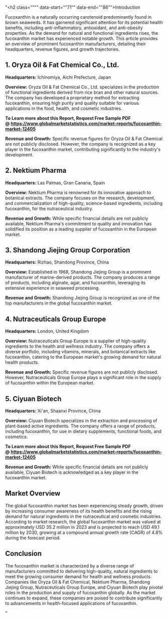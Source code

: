 "<h2 class="""" data-start=""71"" data-end=""86"">Introduction</h2>
<p class="""" data-start=""88"" data-end=""283""><span class=""relative -mx-px my-[-0.2rem] rounded-sm px-px py-[0.2rem]"">Fucoxanthin is a naturally occurring carotenoid predominantly found in brown seaweeds.</span> <span class=""relative -mx-px my-[-0.2rem] rounded-sm px-px py-[0.2rem]"">It has garnered significant attention for its potential health benefits, including anti-inflammatory, antioxidant, and anti-obesity properties.</span> <span class=""relative -mx-px my-[-0.2rem] rounded-sm px-px py-[0.2rem]"">As the demand for natural and functional ingredients rises, the fucoxanthin market has experienced notable growth.</span> <span class=""relative -mx-px my-[-0.2rem] rounded-sm px-px py-[0.2rem]"">This article provides an overview of prominent fucoxanthin manufacturers, detailing their headquarters, revenue figures, and growth trajectories.</span></p>
<h2 class="""" data-start=""285"" data-end=""325"">1. Oryza Oil &amp; Fat Chemical Co., Ltd.</h2>
<p class="""" data-start=""327"" data-end=""426""><strong data-start=""327"" data-end=""344"">Headquarters:</strong> <span class=""relative -mx-px my-[-0.2rem] rounded-sm px-px py-[0.2rem]"">Ichinomiya, Aichi Prefecture, Japan</span></p>
<p class="""" data-start=""428"" data-end=""561""><strong data-start=""428"" data-end=""441"">Overview:</strong> <span class=""relative -mx-px my-[-0.2rem] rounded-sm px-px py-[0.2rem]"">Oryza Oil &amp; Fat Chemical Co., Ltd. specializes in the production of functional ingredients derived from rice bran and other natural sources.</span> <span class=""relative -mx-px my-[-0.2rem] rounded-sm px-px py-[0.2rem]"">The company has developed a proprietary method for extracting fucoxanthin, ensuring high purity and quality suitable for various applications in the food, health, and cosmetic industries.</span></p>
<p class="""" data-start=""428"" data-end=""561""><strong>To Learn more about this Report, Request Free Sample PDF @&nbsp;<a href=""https://www.globalmarketstatistics.com/market-reports/fucoxanthin-market-12405"">https://www.globalmarketstatistics.com/market-reports/fucoxanthin-market-12405</a></strong></p>
<p class="""" data-start=""563"" data-end=""712""><strong data-start=""563"" data-end=""586"">Revenue and Growth:</strong> <span class=""relative -mx-px my-[-0.2rem] rounded-sm px-px py-[0.2rem]"">Specific revenue figures for Oryza Oil &amp; Fat Chemical are not publicly disclosed.</span> <span class=""relative -mx-px my-[-0.2rem] rounded-sm px-px py-[0.2rem]"">However, the company is recognized as a key player in the fucoxanthin market, contributing significantly to the industry's development.</span></p>
<h2 class="""" data-start=""714"" data-end=""734"">2. Nektium Pharma</h2>
<p class="""" data-start=""736"" data-end=""839""><strong data-start=""736"" data-end=""753"">Headquarters:</strong> <span class=""relative -mx-px my-[-0.2rem] rounded-sm px-px py-[0.2rem]"">Las Palmas, Gran Canaria, Spain</span></p>
<p class="""" data-start=""841"" data-end=""980""><strong data-start=""841"" data-end=""854"">Overview:</strong> <span class=""relative -mx-px my-[-0.2rem] rounded-sm px-px py-[0.2rem]"">Nektium Pharma is renowned for its innovative approach to botanical extracts.</span> <span class=""relative -mx-px my-[-0.2rem] rounded-sm px-px py-[0.2rem]"">The company focuses on the research, development, and commercialization of high-quality, science-based ingredients, including fucoxanthin, for the nutraceutical industry.</span></p>
<p class="""" data-start=""982"" data-end=""1091""><strong data-start=""982"" data-end=""1005"">Revenue and Growth:</strong> <span class=""relative -mx-px my-[-0.2rem] rounded-sm px-px py-[0.2rem]"">While specific financial details are not publicly available, Nektium Pharma's commitment to quality and innovation has solidified its position as a leading supplier of fucoxanthin in the European market.</span></p>
<h2 class="""" data-start=""1093"" data-end=""1133"">3. Shandong Jiejing Group Corporation</h2>
<p class="""" data-start=""1135"" data-end=""1238""><strong data-start=""1135"" data-end=""1152"">Headquarters:</strong> <span class=""relative -mx-px my-[-0.2rem] rounded-sm px-px py-[0.2rem]"">Rizhao, Shandong Province, China</span></p>
<p class="""" data-start=""1240"" data-end=""1379""><strong data-start=""1240"" data-end=""1253"">Overview:</strong> <span class=""relative -mx-px my-[-0.2rem] rounded-sm px-px py-[0.2rem]"">Established in 1968, Shandong Jiejing Group is a prominent manufacturer of marine-derived products.</span> <span class=""relative -mx-px my-[-0.2rem] rounded-sm px-px py-[0.2rem]"">The company produces a range of products, including alginate, agar, and fucoxanthin, leveraging its extensive experience in seaweed processing.</span></p>
<p class="""" data-start=""1381"" data-end=""1530""><strong data-start=""1381"" data-end=""1404"">Revenue and Growth:</strong> <span class=""relative -mx-px my-[-0.2rem] rounded-sm px-px py-[0.2rem]"">Shandong Jiejing Group is recognized as one of the top manufacturers in the global fucoxanthin market.</span> </p>
<h2 class="""" data-start=""1532"" data-end=""1565"">4. Nutraceuticals Group Europe</h2>
<p class="""" data-start=""1567"" data-end=""1670""><strong data-start=""1567"" data-end=""1584"">Headquarters:</strong> <span class=""relative -mx-px my-[-0.2rem] rounded-sm px-px py-[0.2rem]"">London, United Kingdom</span></p>
<p class="""" data-start=""1672"" data-end=""1811""><strong data-start=""1672"" data-end=""1685"">Overview:</strong> <span class=""relative -mx-px my-[-0.2rem] rounded-sm px-px py-[0.2rem]"">Nutraceuticals Group Europe is a supplier of high-quality ingredients to the health and wellness industry.</span> <span class=""relative -mx-px my-[-0.2rem] rounded-sm px-px py-[0.2rem]"">The company offers a diverse portfolio, including vitamins, minerals, and botanical extracts like fucoxanthin, catering to the European market's growing demand for natural health products.</span></p>
<p class="""" data-start=""1813"" data-end=""1962""><strong data-start=""1813"" data-end=""1836"">Revenue and Growth:</strong> <span class=""relative -mx-px my-[-0.2rem] rounded-sm px-px py-[0.2rem]"">Specific revenue figures are not publicly disclosed.</span> <span class=""relative -mx-px my-[-0.2rem] rounded-sm px-px py-[0.2rem]"">However, Nutraceuticals Group Europe plays a significant role in the supply of fucoxanthin within the European market.</span></p>
<h2 class="""" data-start=""1964"" data-end=""1984"">5. Ciyuan Biotech</h2>
<p class="""" data-start=""1986"" data-end=""2089""><strong data-start=""1986"" data-end=""2003"">Headquarters:</strong> <span class=""relative -mx-px my-[-0.2rem] rounded-sm px-px py-[0.2rem]"">Xi'an, Shaanxi Province, China</span></p>
<p class="""" data-start=""2091"" data-end=""2230""><strong data-start=""2091"" data-end=""2104"">Overview:</strong> <span class=""relative -mx-px my-[-0.2rem] rounded-sm px-px py-[0.2rem]"">Ciyuan Biotech specializes in the extraction and processing of plant-based active ingredients.</span> <span class=""relative -mx-px my-[-0.2rem] rounded-sm px-px py-[0.2rem]"">The company offers a range of products, including fucoxanthin, for use in dietary supplements, functional foods, and cosmetics.</span></p>
<p class="""" data-start=""2091"" data-end=""2230""><strong>To Learn more about this Report, Request Free Sample PDF @&nbsp;<a href=""https://www.globalmarketstatistics.com/market-reports/fucoxanthin-market-12405"">https://www.globalmarketstatistics.com/market-reports/fucoxanthin-market-12405</a></strong></p>
<p class="""" data-start=""2232"" data-end=""2381""><strong data-start=""2232"" data-end=""2255"">Revenue and Growth:</strong> <span class=""relative -mx-px my-[-0.2rem] rounded-sm px-px py-[0.2rem]"">While specific financial details are not publicly available, Ciyuan Biotech is acknowledged as a key player in the fucoxanthin market.</span> </p>
<h2 class="""" data-start=""2383"" data-end=""2401"">Market Overview</h2>
<p class="""" data-start=""2403"" data-end=""2568""><span class=""relative -mx-px my-[-0.2rem] rounded-sm px-px py-[0.2rem]"">The global fucoxanthin market has been experiencing steady growth, driven by increasing consumer awareness of its health benefits and the rising demand for natural ingredients in the nutraceutical and cosmetic industries.</span> <span class=""relative -mx-px my-[-0.2rem] rounded-sm px-px py-[0.2rem]"">According to market research, the global fucoxanthin market was valued at approximately USD 35.2 million in 2023 and is projected to reach USD 49.1 million by 2030, growing at a compound annual growth rate (CAGR) of 4.8% during the forecast period.</span> </p>
<h2 class="""" data-start=""2570"" data-end=""2583"">Conclusion</h2>
<p class="""" data-start=""2585"" data-end=""2750""><span class=""relative -mx-px my-[-0.2rem] rounded-sm px-px py-[0.2rem]"">The fucoxanthin market is characterized by a diverse range of manufacturers committed to delivering high-quality, natural ingredients to meet the growing consumer demand for health and wellness products.</span> <span class=""relative -mx-px my-[-0.2rem] rounded-sm px-px py-[0.2rem]"">Companies like Oryza Oil &amp; Fat Chemical, Nektium Pharma, Shandong Jiejing Group, Nutraceuticals Group Europe, and Ciyuan Biotech play pivotal roles in the production and supply of fucoxanthin globally.</span> <span class=""relative -mx-px my-[-0.2rem] rounded-sm px-px py-[0.2rem]"">As the market continues to expand, these companies are poised to contribute significantly to advancements in health-focused applications of fucoxanthin.</span></p>"
